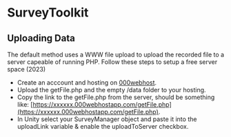 # SurveyToolkit


## Uploading Data
The default method uses a WWW file upload to upload the recorded file to a server capeable of running PHP. Follow these steps to setup a free server space (2023)
- Create an acccount and hosting on [000webhost](http://000webhost.com/).
- Upload the getFile.php and the empty /data folder to your hosting.
- Copy the link to the getFile.php from the server, should be something like: [https://xxxxxx.000webhostapp.com/getFile.php](https://xxxxxx.000webhostapp.com/getFile.php).
- In Unity select your SurveyManager object and paste it into the uploadLink variable & enable the uploadToServer checkbox.

